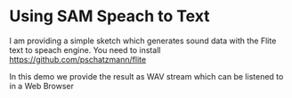 # Using SAM Speach to Text

I am providing a simple sketch which generates sound data with the Flite text to speach engine.
You need to install https://github.com/pschatzmann/flite

In this demo we provide the result as WAV stream which can be listened to in a Web Browser

